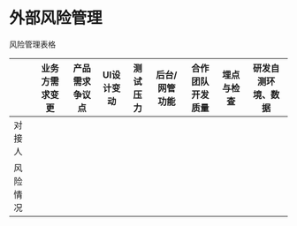 # 外部风险管理

风险管理表格

||业务方需求变更|产品需求争议点|UI设计变动|测试压力|后台/网管功能|合作团队开发质量|埋点与检查|研发自测环境、数据|
|---|--------|-----------|---------|-------|-----------|-------------|---------|---------------|
|对接人|      |      |     |    |    |    |      |      |
|风险情况|    |           |          |      |           |          |             |               |
